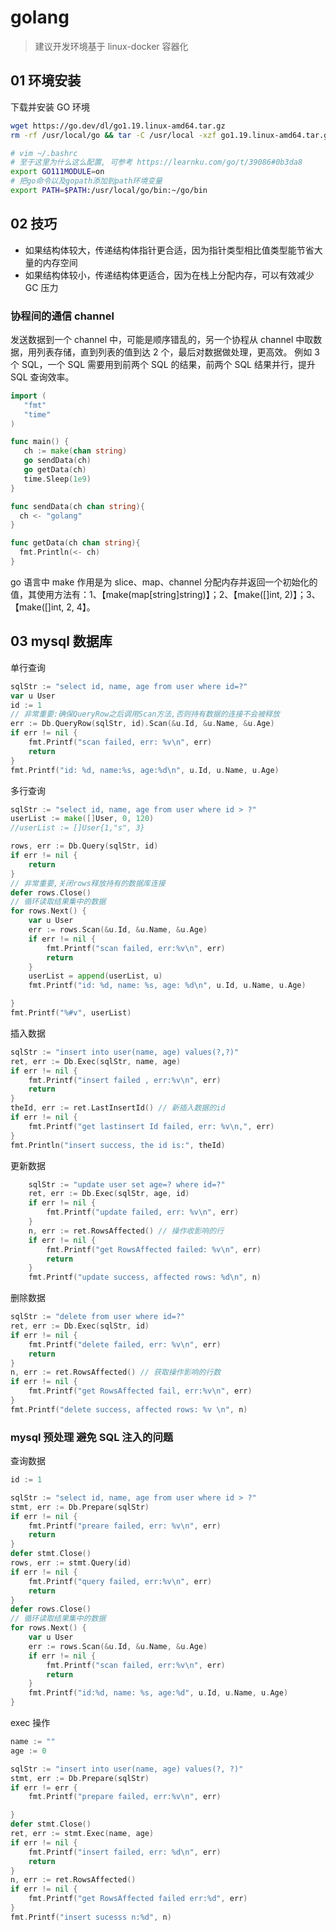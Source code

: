 # golang

> 建议开发环境基于 linux-docker 容器化

## 01 环境安装

下载并安装 GO 环境

```bash
wget https://go.dev/dl/go1.19.linux-amd64.tar.gz
rm -rf /usr/local/go && tar -C /usr/local -xzf go1.19.linux-amd64.tar.gz

# vim ~/.bashrc
# 至于这里为什么这么配置, 可参考 https://learnku.com/go/t/39086#0b3da8
export GO111MODULE=on
# 把go命令以及gopath添加到path环境变量
export PATH=$PATH:/usr/local/go/bin:~/go/bin
```

## 02 技巧

- 如果结构体较大，传递结构体指针更合适，因为指针类型相比值类型能节省大量的内存空间
- 如果结构体较小，传递结构体更适合，因为在栈上分配内存，可以有效减少 GC 压力

### 协程间的通信 channel

发送数据到一个 channel 中，可能是顺序错乱的，另一个协程从 channel 中取数据，用列表存储，直到列表的值到达 2 个，最后对数据做处理，更高效。
例如 3 个 SQL，一个 SQL 需要用到前两个 SQL 的结果，前两个 SQL 结果并行，提升 SQL 查询效率。

```go
import (
   "fmt"
   "time"
)

func main() {
   ch := make(chan string)
   go sendData(ch)
   go getData(ch)
   time.Sleep(1e9)
}

func sendData(ch chan string){
  ch <- "golang"
}

func getData(ch chan string){
  fmt.Println(<- ch)
}
```

go 语言中 make 作用是为 slice、map、channel 分配内存并返回一个初始化的值，其使用方法有：1、【make(map[string]string)】；2、【make([]int, 2)】；3、【make([]int, 2, 4】。

## 03 mysql 数据库

单行查询

```go
sqlStr := "select id, name, age from user where id=?"
var u User
id := 1
// 非常重要:确保QueryRow之后调用Scan方法,否则持有数据的连接不会被释放
err := Db.QueryRow(sqlStr, id).Scan(&u.Id, &u.Name, &u.Age)
if err != nil {
    fmt.Printf("scan failed, err: %v\n", err)
    return
}
fmt.Printf("id: %d, name:%s, age:%d\n", u.Id, u.Name, u.Age)
```

多行查询

```go
sqlStr := "select id, name, age from user where id > ?"
userList := make([]User, 0, 120)
//userList := []User{1,"s", 3}

rows, err := Db.Query(sqlStr, id)
if err != nil {
    return
}
// 非常重要,关闭rows释放持有的数据库连接
defer rows.Close()
// 循环读取结果集中的数据
for rows.Next() {
    var u User
    err := rows.Scan(&u.Id, &u.Name, &u.Age)
    if err != nil {
        fmt.Printf("scan failed, err:%v\n", err)
        return
    }
    userList = append(userList, u)
    fmt.Printf("id: %d, name: %s, age: %d\n", u.Id, u.Name, u.Age)

}
fmt.Printf("%#v", userList)
```

插入数据

```go
sqlStr := "insert into user(name, age) values(?,?)"
ret, err := Db.Exec(sqlStr, name, age)
if err != nil {
    fmt.Printf("insert failed , err:%v\n", err)
    return
}
theId, err := ret.LastInsertId() // 新插入数据的id
if err != nil {
    fmt.Printf("get lastinsert Id failed, err: %v\n,", err)
}
fmt.Println("insert success, the id is:", theId)
```

更新数据

```go
	sqlStr := "update user set age=? where id=?"
	ret, err := Db.Exec(sqlStr, age, id)
	if err != nil {
		fmt.Printf("update failed, err: %v\n", err)
	}
	n, err := ret.RowsAffected() // 操作收影响的行
	if err != nil {
		fmt.Printf("get RowsAffected failed: %v\n", err)
		return
	}
	fmt.Printf("update success, affected rows: %d\n", n)
```

删除数据

```go
sqlStr := "delete from user where id=?"
ret, err := Db.Exec(sqlStr, id)
if err != nil {
    fmt.Printf("delete failed, err: %v\n", err)
    return
}
n, err := ret.RowsAffected() // 获取操作影响的行数
if err != nil {
    fmt.Printf("get RowsAffected fail, err:%v\n", err)
}
fmt.Printf("delete success, affected rows: %v \n", n)
```

### mysql 预处理 避免 SQL 注入的问题

查询数据

```go
id := 1

sqlStr := "select id, name, age from user where id > ?"
stmt, err := Db.Prepare(sqlStr)
if err != nil {
    fmt.Printf("preare failed, err: %v\n", err)
    return
}
defer stmt.Close()
rows, err := stmt.Query(id)
if err != nil {
    fmt.Printf("query failed, err:%v\n", err)
    return
}
defer rows.Close()
// 循环读取结果集中的数据
for rows.Next() {
    var u User
    err := rows.Scan(&u.Id, &u.Name, &u.Age)
    if err != nil {
        fmt.Printf("scan failed, err:%v\n", err)
        return
    }
    fmt.Printf("id:%d, name: %s, age:%d", u.Id, u.Name, u.Age)
}
```

exec 操作

```go
name := ""
age := 0

sqlStr := "insert into user(name, age) values(?, ?)"
stmt, err := Db.Prepare(sqlStr)
if err != err {
    fmt.Printf("prepare failed, err:%v\n", err)

}
defer stmt.Close()
ret, err := stmt.Exec(name, age)
if err != nil {
    fmt.Printf("insert failed, err: %d\n", err)
    return
}
n, err := ret.RowsAffected()
if err != nil {
    fmt.Printf("get RowsAffected failed err:%d", err)
}
fmt.Printf("insert sucesss n:%d", n)
```
